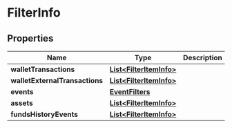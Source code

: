 # FilterInfo

## Properties
Name | Type | Description | Notes
------------ | ------------- | ------------- | -------------
**walletTransactions** | [**List&lt;FilterItemInfo&gt;**](FilterItemInfo.md) |  |  [optional]
**walletExternalTransactions** | [**List&lt;FilterItemInfo&gt;**](FilterItemInfo.md) |  |  [optional]
**events** | [**EventFilters**](EventFilters.md) |  |  [optional]
**assets** | [**List&lt;FilterItemInfo&gt;**](FilterItemInfo.md) |  |  [optional]
**fundsHistoryEvents** | [**List&lt;FilterItemInfo&gt;**](FilterItemInfo.md) |  |  [optional]
